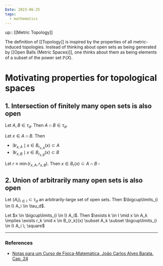 ```yaml
---
Date: 2023-06-25
tags:
  - mathematics
---
```

up:: [[Metric Topology]]

The definition of [[Topology]] is inspired by the properties of all metric-induced topologies. Instead of thinking about open sets as being generated by [[Open Balls (Metric Spaces)]], one thinks about them as being elements of a subset of the power set $\mathbb{P}(X)$.

# Motivating properties for topological spaces
## 1. Intersection of finitely many open sets is also open
Let $A, B \in \tau_d$. Then $A \cap B \in \tau_d$.

Let $x \in A \cap B$. Then 
- $\exists r_{x,A} \mid x \in B_{r_{x,A}}(x) \subset A$
- $\exists r_{x,B} \mid x \in B_{r_{x,B}}(x) \subset B$

Let $r \equiv \min(r_{x,A}, r_{x,B})$. Then $x \in B_r(x) \subset A \cap B \; \square$

## 2. Union of arbitrarily many open sets is also open
Let $\{A_i\}_{i \in I} \subset \tau_d$ an arbitrarily-large set of open sets. Then $\bigcup\limits_{i \in I} A_i \in \tau_d$.

Let $x \in \bigcup\limits_{i \in I} A_i$. Then $\exists k \in I \mid x \in A_k \implies \exists r_k \mid x \in B_{r_k}(x) \subset A_k \subset \bigcup\limits_{i \in I} A_i \; \square$

---
### References
- [Notas para um Curso de Física-Matemática, João Carlos Alves Barata. Cap. 24](http://denebola.if.usp.br/~jbarata/Notas_de_aula/arquivos/nc-cap24.pdf) 